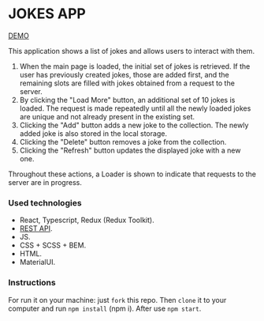 # JOKES APP
[DEMO](https://andriimelnyq.github.io/jokes-app/)

This application shows a list of jokes and allows users to interact with them.

1. When the main page is loaded, the initial set of jokes is retrieved. If the user has previously created jokes, those are added first, and the remaining slots are filled with jokes obtained from a request to the server.
2. By clicking the "Load More" button, an additional set of 10 jokes is loaded. The request is made repeatedly until all the newly loaded jokes are unique and not already present in the existing set.
3. Clicking the "Add" button adds a new joke to the collection. The newly added joke is also stored in the local storage.
4. Clicking the "Delete" button removes a joke from the collection.
5. Clicking the "Refresh" button updates the displayed joke with a new one.

Throughout these actions, a Loader is shown to indicate that requests to the server are in progress.

### Used technologies
- React, Typescript, Redux (Redux Toolkit).
- [REST API](https://official-joke-api.appspot.com).
- JS.
- CSS + SCSS + BEM.
- HTML.
- MaterialUI.

### Instructions
For run it on your machine: just `fork` this repo. Then `clone` it to your computer and run `npm install` (npm i). After use `npm start`.

